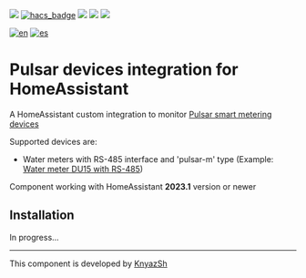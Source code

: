 [![](https://img.shields.io/github/release/KnyazSh/ha-pulsar/all.svg?style=for-the-badge)](https://github.com/KnyazSh/ha-pulsar/releases)
[![hacs_badge](https://img.shields.io/badge/HACS-Custom-41BDF5.svg?style=for-the-badge)](https://github.com/hacs/integration)
[![](https://img.shields.io/github/license/KnyazSh/ha-pulsar?style=for-the-badge)](LICENSE)
[![](https://img.shields.io/badge/MAINTAINER-%40KnyazSh-red?style=for-the-badge)](https://github.com/KnyazSh)
[![](https://img.shields.io/badge/COMMUNITY-FORUM-success?style=for-the-badge)](https://community.home-assistant.io)

[![en](https://img.shields.io/badge/lang-en-red.svg?style=for-the-badge)](https://github.com/KnyazSh/ha-pulsar/blob/master/README.md)
[![es](https://img.shields.io/badge/lang-ru-blue.svg?style=for-the-badge)](https://github.com/KnyazSh/ha-pulsar/blob/master/README.ru.md)

# Pulsar devices integration for HomeAssistant

A HomeAssistant custom integration to monitor [Pulsar smart metering devices](https://pulsarm.com/en/o-kompanii/)

Supported devices are:

- Water meters with RS-485 interface and 'pulsar-m' type (Example: [Water meter DU15 with RS-485](https://pulsarm.ru/products/schetchik-vody/kvartirnyy-schetchik-vody-du15-rs-485-pod-moduli-qn-1-5-m3-ch-l-110mm/))

Component working with HomeAssistant **2023.1** version or newer

## Installation

In progress...


-------

This component is developed by [KnyazSh][KnyazSh]

[KnyazSh]: https://github.com/KnyazSh